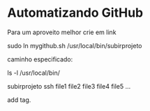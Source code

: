 
# Automatizando GitHub

Para um aproveito melhor crie em link


sudo ln mygithub.sh /usr/local/bin/subirprojeto


caminho especificado:


ls -l /usr/local/bin/



subirprojeto ssh file1 file2 file3 file4 file5 ...

add tag.
